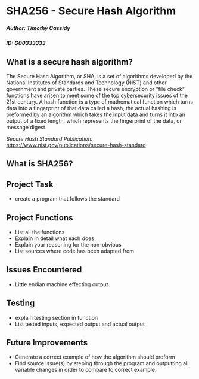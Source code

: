 # SHA256 - Secure Hash Algorithm
##### Author:   Timothy Cassidy            
##### ID:   G00333333
## What is a secure hash algorithm?
The Secure Hash Algorithm, or SHA, is a set of algorithms developed by the National Institutes of Standards and Technology (NIST) and other
government and private parties. These secure encryption or "file check" functions have arisen to meet some of the top cybersecurity 
issues of the 21st century. A hash function is a type of mathematical function which turns data into a fingerprint of that data called a 
hash, the actual hashing is preformed by an algorithm which takes the input data and turns it into an output of a fixed length, which 
represents the fingerprint of the data, or message digest.

*Secure Hash Standard Publication:* https://www.nist.gov/publications/secure-hash-standard

## What is SHA256?

## Project Task
- create a program that follows the standard

## Project Functions
- List all the functions
- Explain in detail what each does
- Explain your reasoning for the non-obvious
- List sources where code has been adapted from

## Issues Encountered
- Little endian machine effecting output

## Testing
- explain testing section in function
- List tested inputs, expected output and actual output

## Future Improvements
- Generate a correct example of how the algorithm should preform
- Find source issue(s) by steping through the program and outputting all variable changes in order to compare to correct example.
